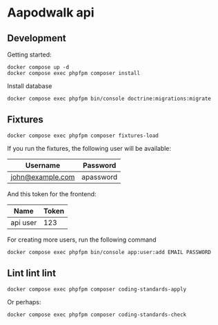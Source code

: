 # Aapodwalk api

## Development

Getting started:

```shell
docker compose up -d
docker compose exec phpfpm composer install
```

Install database

```shell
docker compose exec phpfpm bin/console doctrine:migrations:migrate
```

## Fixtures

```shell
docker compose exec phpfpm composer fixtures-load
```

If you run the fixtures, the following user will be available: 

| Username            | Password    | 
|---------------------|-------------|
| john@example.com    | apassword   | 

And this token for the frontend:

| Name     | Token  | 
|----------|--------|
| api user | 123    | 

For creating more users, run the following command

```shell
docker compose exec phpfpm bin/console app:user:add EMAIL PASSWORD
```

## Lint lint lint
```shell
docker compose exec phpfpm composer coding-standards-apply
```

Or perhaps: 
```shell
docker compose exec phpfpm composer coding-standards-check
```